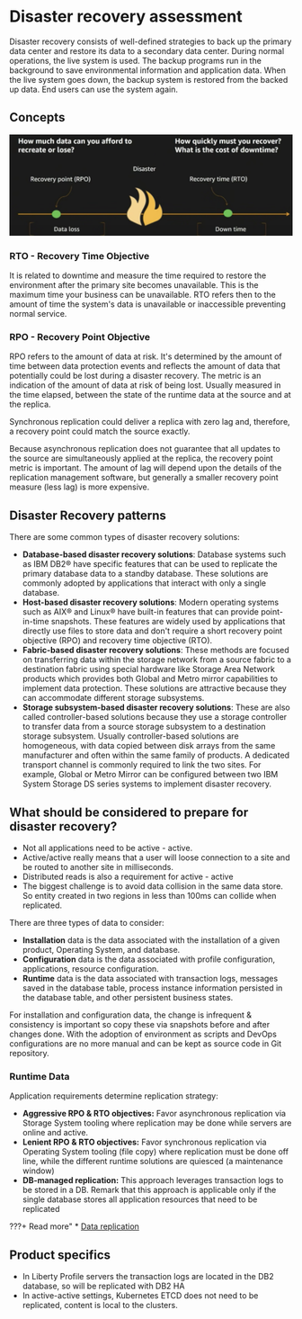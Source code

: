 # Disaster recovery assessment

Disaster recovery consists of well-defined strategies to back up the primary data center and restore its data to a secondary data 
center. During normal operations, the live system is used. The backup programs run in the background to save environmental information
 and application data. When the live system goes down, the backup system is restored from the backed up data. End users can use the system again.

## Concepts

![](./images/rto-rpo.png)

### RTO - Recovery Time Objective 

It is related to downtime and measure the time required to restore the environment after the primary site becomes unavailable. 
This is the maximum time your business can be unavailable. RTO refers then to the amount of time the system's data is unavailable
 or inaccessible preventing normal service.

### RPO - Recovery Point Objective 

RPO refers to the amount of data at risk. It's determined by the amount of time between data protection events and 
reflects the amount of data that potentially could be lost during a disaster recovery. The metric is an indication
 of the amount of data at risk of being lost. Usually measured in the time elapsed, between the state of the runtime data
 at the source and at the replica.

Synchronous replication could deliver a replica with zero lag and, therefore, a recovery point could match the source exactly.

Because asynchronous replication does not guarantee that all updates to the source are simultaneously applied at the replica,
 the recovery point metric is important. The amount of lag will depend upon the details of the replication management software,
 but generally a smaller recovery point measure (less lag) is more expensive.

## Disaster Recovery patterns

There are some common types of disaster recovery solutions:

* **Database-based disaster recovery solutions**: Database systems such as IBM DB2® have specific features that can be used to
 replicate the primary database data to a standby database. These solutions are commonly adopted by applications that interact 
 with only a single database.
* **Host-based disaster recovery solutions**: Modern operating systems such as AIX® and Linux® have built-in features that can
 provide point-in-time snapshots. These features are widely used by applications that directly use files to store data and don't
 require a short recovery point objective (RPO) and recovery time objective (RTO).
* **Fabric-based disaster recovery solutions**: These methods are focused on transferring data within the storage network from
 a source fabric to a destination fabric using special hardware like Storage Area Network products which provides both Global and Metro mirror capabilities to implement data protection. These solutions are attractive because they can accommodate different storage subsystems. 
* **Storage subsystem-based disaster recovery solutions**: These are also called controller-based solutions because they use a storage controller to transfer data from a source storage subsystem to a destination storage subsystem. Usually controller-based solutions are homogeneous, with data copied between disk arrays from the same manufacturer and often within the same family of products. A dedicated transport channel is commonly required to link the two sites. For example, Global or Metro Mirror can be configured between two IBM System Storage DS series systems to implement disaster recovery.

## What should be considered to prepare for disaster recovery?   

* Not all applications need to be active - active.
* Active/active really means that a user will loose connection to a site and be routed to another site in milliseconds.
* Distributed reads is also a requirement for active - active 
* The biggest challenge is to avoid data collision in the same data store. So entity created in two regions in less than 100ms can collide when replicated. 

There are three types of data to consider:

* **Installation** data is the data associated with the installation of a given product, Operating System, and database.
* **Configuration** data is the data associated with profile configuration, applications, resource configuration.
* **Runtime** data is the data associated with transaction logs, messages saved in the database table, 
process instance information persisted in the database table, and other persistent business states.

For installation and configuration data, the change is infrequent & consistency is important so copy these via snapshots before and after changes done. 
With the adoption of environment as scripts and DevOps configurations are no more manual and can be kept as source code in Git repository.

### Runtime Data

Application requirements determine replication strategy:

* **Aggressive RPO & RTO objectives:** Favor asynchronous replication via Storage System tooling where replication may be done while servers are online and active.
* **Lenient RPO & RTO objectives:** Favor synchronous replication via Operating System tooling (file copy) where replication must be done off line, while the different runtime solutions are quiesced (a maintenance window)
* **DB-managed replication:** This approach leverages transaction logs to be stored in a DB. Remark that this approach is applicable only if the single database stores all application resources that need to be replicated

???+ Read more"
    * [Data replication](../data/data-replication.md)

## Product specifics

* In Liberty Profile servers the transaction logs are located in the DB2 database, so will 
be replicated with DB2 HA
* In active-active settings, Kubernetes ETCD does not need to be replicated, content is local to the clusters. 


